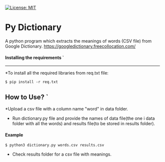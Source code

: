  [![License: MIT](https://img.shields.io/badge/License-MIT-yellow.svg)](https://opensource.org/licenses/MIT)

# Py Dictionary
A python program which extracts the meanings of words (CSV file) from Google Dictionary.
https://googledictionary.freecollocation.com/

#### Installing the requirements `
-------------
*To install all the required libraries from req.txt file: 
```console 
$ pip install -r req.txt 
```

How to Use? `
-------------
*Upload a csv file with a column name "word" in data folder.
* Run dictionary.py file and provide the names of data file(the one i data folder with all the words) and results file(to be stored in results folder).
#### Example   
```console 
$ python3 dictionary.py words.csv results.csv
```
* Check results folder for a csv file with meanings.    
    
